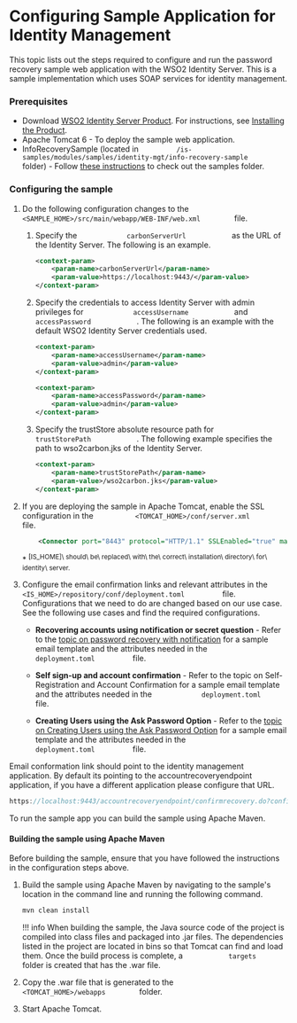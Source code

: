 # Configuring Sample Application for Identity Management

This topic lists out the steps required to configure and run the
password recovery sample web application with the WSO2 Identity
Server. This is a sample implementation which uses SOAP services for
identity management.

### Prerequisites

-   Download [WSO2 Identity Server Product](http://wso2.com/products/identity-server/). For instructions, see [Installing the
    Product](../../setup/installing-the-product).
-   Apache Tomcat 6 - To deploy the sample web application.
-   InfoRecoverySample (located in
    `          /is-samples/modules/samples/identity-mgt/info-recovery-sample         `
    folder) - Follow [these instructions](../../learn/downloading-a-sample) to
    check out the samples folder.

### Configuring the sample

1.  Do the following configuration changes to the
    `          <SAMPLE_HOME>/src/main/webapp/WEB-INF/web.xml         `
    file.
    1.  Specify the `             carbonServerUrl            ` as the
        URL of the Identity Server. The following is an example.

        ``` xml
        <context-param>
            <param-name>carbonServerUrl</param-name>
            <param-value>https://localhost:9443/</param-value>
        </context-param>
        ```

    2.  Specify the credentials to access Identity Server with admin
        privileges for `             accessUsername            ` and
        `             accessPassword            ` . The following is an
        example with the default WSO2 Identity Server credentials
        used.  

        ``` xml
        <context-param>
            <param-name>accessUsername</param-name>
            <param-value>admin</param-value>
        </context-param>

        <context-param>
            <param-name>accessPassword</param-name>
            <param-value>admin</param-value>
        </context-param>
        ```

    3.  Specify the trustStore absolute resource path for
        `             trustStorePath            ` . The following
        example specifies the path to wso2carbon.jks of the Identity
        Server.

        ``` xml
        <context-param>
            <param-name>trustStorePath</param-name>
            <param-value>/wso2carbon.jks</param-value>
        </context-param>
        ```

2.  If you are deploying the sample in Apache Tomcat, enable the SSL
    configuration in the
    `           <TOMCAT_HOME>/conf/server.xml          ` file.

    ``` xml
        <Connector port="8443" protocol="HTTP/1.1" SSLEnabled="true" maxThreads="150" scheme="https" secure="true" clientAuth="false" sslProtocol="TLS" keystoreFile="[IS_HOME]/repository/resources/security/wso2carbon.jks" keystorePass="wso2carbon" />
    ```

    \*
    <sup>\[IS\_HOME\]\ should\ be\ replaced\ with\ the\ correct\ installation\ directory\ for\ identity\ server.</sup>

3.  Configure the email confirmation links and relevant attributes in the
    `           <IS_HOME>/repository/conf/deployment.toml          `
    file. Configurations that we need to do are changed based
    on our use case. See the following use cases and find the required
    configurations.

    -   **Recovering accounts using notification or secret question** -
        Refer to the [topic on password recovery with
        notification](../../learn/password-recovery) for a sample email template
        and the attributes needed in the
        `             deployment.toml          ` file.

    -   **Self sign-up and account confirmation** - Refer to the topic
        on Self-Registration and Account Confirmation for a sample email
        template and the attributes needed in the
        `             deployment.toml            ` file.

    -   **Creating Users using the Ask Password Option** - Refer to the
        [topic on Creating Users using the Ask Password
        Option](../../learn/creating-users-using-the-ask-password-option) for a
        sample email template and the attributes needed in the
        `            deployment.toml          ` file.

Email conformation link should point to the identity management
application. By default its pointing to the accountrecoveryendpoint
application, if you have a different application please configure that
URL.

``` java
https://localhost:9443/accountrecoveryendpoint/confirmrecovery.do?confirmation={{confirmation-code}}&amp;userstoredomain={{userstore-domain}}&amp;username={{url:user-name}}&amp;tenantdomain={{tenant-domain}}
```

To run the sample app you can build the sample using Apache Maven.

#### Building the sample using Apache Maven

Before building the sample, ensure that you have followed the
instructions in the configuration steps above.

1.  Build the sample using Apache Maven by navigating to the sample's
    location in the command line and running the following command.

    ``` java
    mvn clean install
    ```
    !!! info 
        When building the sample, the Java source code of the project is
        compiled into class files and packaged into .jar files. The
        dependencies listed in the project are located in bins so that
        Tomcat can find and load them. Once the build process is complete, a
        `            targets           ` folder is created that has the .war
        file.

2.  Copy the .war file that is generated to the
    `          <TOMCAT_HOME>/webapps         ` folder.
3.  Start Apache Tomcat.  
      
